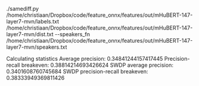  ./samediff.py /home/christiaan/Dropbox/code/feature_onnx/features/out/mHuBERT-147-layer7-mvn/labels.txt /home/christiaan/Dropbox/code/feature_onnx/features/out/mHuBERT-147-layer7-mvn/dist.txt --speakers_fn /home/christiaan/Dropbox/code/feature_onnx/features/out/mHuBERT-147-layer7-mvn/speakers.txt 

Calculating statistics
Average precision: 0.34841244157417445
Precision-recall breakeven: 0.38814214693426624
SWDP average precision: 0.3401608760745684
SWDP precision-recall breakeven: 0.38333949369811426
